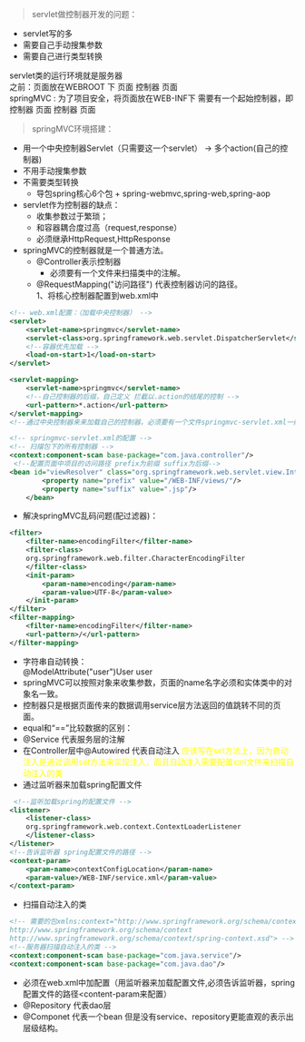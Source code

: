 > servlet做控制器开发的问题：  
+ servlet写的多
+ 需要自己手动搜集参数
+ 需要自己进行类型转换    

servlet类的运行环境就是服务器  
之前：页面放在WEBROOT 下 页面 控制器 页面  
springMVC : 为了项目安全，将页面放在WEB-INF下 需要有一个起始控制器，即控制器 页面 控制器 页面
> springMVC环境搭建：  
+ 用一个中央控制器Servlet（只需要这一个servlet） -> 多个action(自己的控制器)  
+ 不用手动搜集参数  
+ 不需要类型转换
    + 导包spring核心6个包 + spring-webmvc,spring-web,spring-aop  
+ servlet作为控制器的缺点：
    + 收集参数过于繁琐；
    + 和容器耦合度过高（request,response）
    + 必须继承HttpRequest,HttpResponse
+ springMVC的控制器就是一个普通方法。  
  + @Controller表示控制器   
    + 必须要有一个文件来扫描类中的注解。
  + @RequestMapping("访问路径") 代表控制器访问的路径。  
1、将核心控制器配置到web.xml中
```xml
<!-- web.xml配置：（加载中央控制器） -->
<servlet>
    <servlet-name>springmvc</servlet-name>
    <servlet-class>org.springframework.web.servlet.DispatcherServlet</servlet-class>
    <!--容器优先加载 -->
    <load-on-start>1</load-on-start>
</servlet>

<servlet-mapping>
    <servlet-name>springmvc</servlet-name>
    <!--自己控制器的后缀，自己定义 拦截以.action的结尾的控制 -->
    <url-pattern>*.action</url-pattern>
</servlet-mapping>
<!--通过中央控制器来来加载自己的控制器，必须要有一个文件springmvc-servlet.xml一般与servlet名字相同 -->  
``` 
```xml
<!-- springmvc-servlet.xml的配置 -->
<!-- 扫描包下的所有控制器 -->
<context:component-scan base-package="com.java.controller"/>
 <!--配置页面中项目的访问路径 prefix为前缀 suffix为后缀-->
<bean id="viewResolver" class="org.springframework.web.servlet.view.InternalResourceViewResolver">
        <property name="prefix" value="/WEB-INF/views/"/>
        <property name="suffix" value=".jsp"/>
    </bean>
```
+ 解决springMVC乱码问题(配过滤器)：  
```xml
<filter>
    <filter-name>encodingFilter</filter-name>
    <filter-class>
    org.springframework.web.filter.CharacterEncodingFilter
    </filter-class>
    <init-param>
        <param-name>encoding</param-name>
        <param-value>UTF-8</param-value>
    </init-param>
</filter>
<filter-mapping>
    <filter-name>encodingFilter</filter-name>
    <url-pattern>/</url-pattern>
</filter-mapping>
```  
+ 字符串自动转换：  
@ModelAttribute("user")User user
+ springMVC可以按照对象来收集参数，页面的name名字必须和实体类中的对象名一致。
+ 控制器只是根据页面传来的数据调用service层方法返回的值跳转不同的页面。  
+ equal和“==”比较数据的区别：
+ @Service 代表服务层的注解 
+ 在Controller层中@Autowired  代表自动注入 <font color="yellow">应该写在set方法上，因为自动注入是通过调用set方法来实现注入，而且自动注入需要配置xml文件来扫描自动注入的类</font> 
+ 通过监听器来加载spring配置文件
```xml
 <!--监听加载spring的配置文件 -->
<listener>
    <listener-class>
    org.springframework.web.context.ContextLoaderListener
    </listener-class>
</listener>
<!--告诉监听器 spring配置文件的路径 -->
<context-param>
    <param-name>contextConfigLocation</param-name>
    <param-value>/WEB-INF/service.xml</param-value>
</context-param>
```
+ 扫描自动注入的类
```xml
<!-- 需要的包xmlns:context="http://www.springframework.org/schema/context"
http://www.springframework.org/schema/context
http://www.springframework.org/schema/context/spring-context.xsd"> -->
<!--服务器扫描自动注入的类 -->
<context:component-scan base-package="com.java.service"/>
<context:component-scan base-package="com.java.dao"/>
```
+ 必须在web.xml中加配置（用监听器来加载配置文件,必须告诉监听器，spring配置文件的路径<content-param来配置）
+ @Repository 代表dao层
+ @Componet 代表一个bean 但是没有service、repository更能直观的表示出层级结构。



